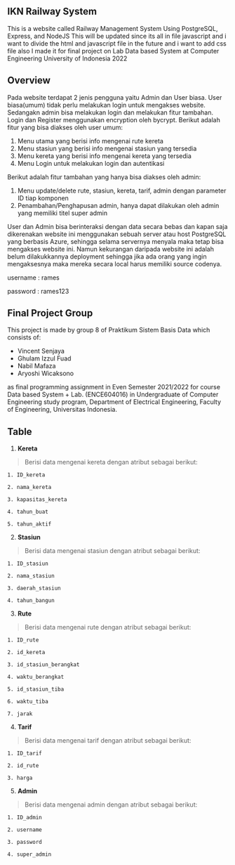 
## IKN Railway System


This is a website called Railway Management System
Using PostgreSQL, Express, and NodeJS
This will be updated since its all in file javascript and i want to divide the html and javascript file in the future and i want to add css file also
I made it for final project on Lab Data based System at Computer Engineering University of Indonesia 2022

## Overview
Pada website terdapat 2 jenis pengguna yaitu Admin dan User biasa. User biasa(umum) tidak perlu melakukan login untuk mengakses website. Sedangakn admin bisa melakukan login dan melakukan fitur tambahan. Login dan Register menggunakan encryption oleh bycrypt.
Berikut adalah fitur yang bisa diakses oleh user umum:
1. Menu utama yang berisi info mengenai rute kereta
2. Menu stasiun yang berisi info mengenai stasiun yang tersedia
3. Menu kereta yang berisi info mengenai kereta yang tersedia
4. Menu Login untuk melakukan login dan autentikasi

Berikut adalah fitur tambahan yang hanya bisa diakses oleh admin:
1. Menu update/delete rute, stasiun, kereta, tarif, admin dengan parameter ID tiap komponen
2. Penambahan/Penghapusan admin, hanya dapat dilakukan oleh admin yang memiliki titel super admin

User dan Admin bisa berinteraksi dengan data secara bebas dan kapan saja dikerenakan website ini menggunakan sebuah server atau host PostgreSQL yang berbasis Azure, sehingga selama servernya menyala maka tetap bisa mengakses website ini. Namun kekurangan daripada website ini adalah belum dilakukkannya deployment sehingga jika ada orang yang ingin mengaksesnya maka mereka secara local harus memiliki source codenya.


username : rames

password : rames123








## Final Project Group
This project is made by group 8 of Praktikum Sistem Basis Data which consists of:

- Vincent Senjaya
- Ghulam Izzul Fuad
- Nabil Mafaza
- Aryoshi Wicaksono

as final programming assignment in Even Semester 2021/2022 for course Data based System + Lab. (ENCE604016) in Undergraduate of Computer Engineering study program, Department of Electrical Engineering, Faculty of Engineering, Universitas Indonesia.

## Table

1. **Kereta**
> Berisi data mengenai kereta dengan atribut sebagai berikut:

`1. ID_kereta`

`2. nama_kereta`

`3. kapasitas_kereta`

`4. tahun_buat`

`5. tahun_aktif`


2. **Stasiun**
> Berisi data mengenai stasiun dengan atribut sebagai berikut:

`1. ID_stasiun`

`2. nama_stasiun`

`3. daerah_stasiun`

`4. tahun_bangun`


3. **Rute**
> Berisi data mengenai rute dengan atribut sebagai berikut:

`1. ID_rute`

`2. id_kereta`

`3. id_stasiun_berangkat`

`4. waktu_berangkat`

`5. id_stasiun_tiba`

`6. waktu_tiba`

`7. jarak`

4. **Tarif**
> Berisi data mengenai tarif dengan atribut sebagai berikut:

`1. ID_tarif`

`2. id_rute`

`3. harga`


5. **Admin**
> Berisi data mengenai admin dengan atribut sebagai berikut:

`1. ID_admin`

`2. username`

`3. password`

`4. super_admin`


